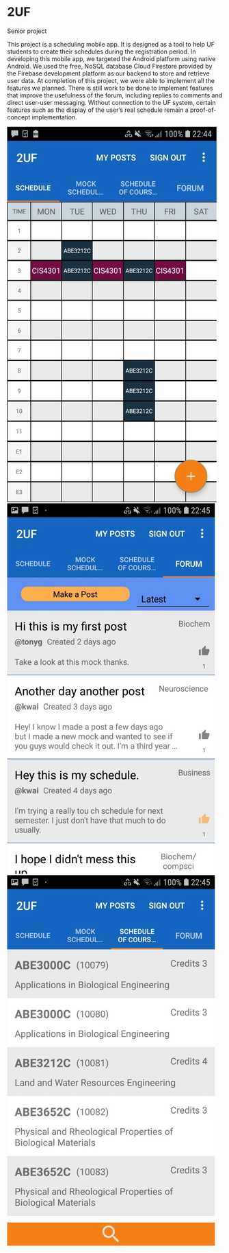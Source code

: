 # 2UF
Senior project

  This project is a scheduling mobile app. It is designed as a tool to help UF students to
create their schedules during the registration period.
In developing this mobile app, we targeted the Android platform using native Android.
We used the free, NoSQL database Cloud Firestore provided by the Firebase development
platform as our backend to store and retrieve user data. At completion of this project, we were
able to implement all the features we planned. There is still work to be done to implement
features that improve the usefulness of the forum, including replies to comments and direct user-user messaging. Without connection to the UF system, certain features such as the display of the user’s real schedule remain a proof-of-concept implementation.

![alt text](https://github.com/kylewai/2UF/blob/master/Schedule.jpg?raw=true)
![alt text](https://github.com/kylewai/2UF/blob/master/Forum.jpg?raw=true)
![alt text](https://github.com/kylewai/2UF/blob/master/SOC.jpg?raw=true)
